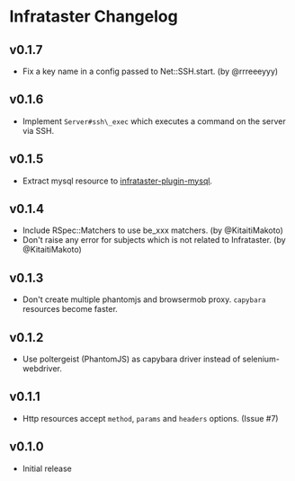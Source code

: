 # Infrataster Changelog

## v0.1.7

* Fix a key name in a config passed to Net::SSH.start. (by @rrreeeyyy)

## v0.1.6

* Implement `Server#ssh\_exec` which executes a command on the server via SSH.

## v0.1.5

* Extract mysql resource to [infrataster-plugin-mysql](https://github.com/ryotarai/infrataster-plugin-mysql).

## v0.1.4

* Include RSpec::Matchers to use be_xxx matchers. (by @KitaitiMakoto)
* Don't raise any error for subjects which is not related to Infrataster. (by @KitaitiMakoto)

## v0.1.3

* Don't create multiple phantomjs and browsermob proxy. `capybara` resources become faster.

## v0.1.2

* Use poltergeist (PhantomJS) as capybara driver instead of selenium-webdriver.

## v0.1.1

* Http resources accept `method`, `params` and `headers` options. (Issue #7)

## v0.1.0

* Initial release

